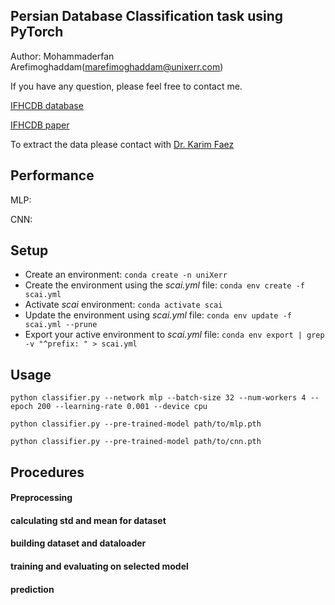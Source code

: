 

## Persian Database Classification task using PyTorch

Author: Mohammaderfan Arefimoghaddam([marefimoghaddam@unixerr.com](mailto:marefimoghaddam@unixerr.com))

If you have any question, please feel free to contact me.

[IFHCDB database](http://ele.aut.ac.ir/~imageproc/downloads/ifhcdb.rar)

[IFHCDB paper](https://hal.inria.fr/inria-00112676/document)

To extract the data please contact with [Dr. Karim Faez](mailto:kfaezaut.ac.ir)

## Performance

MLP:

CNN:

## Setup

* Create an environment: ```conda create -n uniXerr```
* Create the environment using the _scai.yml_ file: ```conda env create -f scai.yml```
* Activate _scai_ environment: ```conda activate scai```
* Update the environment using _scai.yml_ file: ```conda env update -f scai.yml --prune```
* Export your active environment to _scai.yml_ file: ```conda env export | grep -v "^prefix: " > scai.yml```

## Usage
```console
python classifier.py --network mlp --batch-size 32 --num-workers 4 --epoch 200 --learning-rate 0.001 --device cpu
```

```console
python classifier.py --pre-trained-model path/to/mlp.pth
```

```console
python classifier.py --pre-trained-model path/to/cnn.pth
```


## Procedures

#### Preprocessing

#### calculating std and mean for dataset

#### building dataset and dataloader

#### training and evaluating on selected model

#### prediction